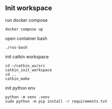 ## Init workspace

run docker compose
```
docker compose up
```

open container bash
```
./ros-bash
```

init catkin workspace
```
cd ~/catkin_ws/src
catkin_init_workspace
cd ..
catkin_make
```

init python env
```
python -m venv .venv
sudo python -m pip install -r requirements.txt
``` 